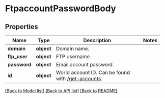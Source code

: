 # FtpaccountPasswordBody

## Properties
Name | Type | Description | Notes
------------ | ------------- | ------------- | -------------
**domain** | **object** | Domain name. | 
**ftp_user** | **object** | FTP username. | 
**password** | **object** | Email account password. | 
**id** | **object** | World account ID. Can be found with [/get-accounts](#operation/getAccounts). | 

[[Back to Model list]](../README.md#documentation-for-models) [[Back to API list]](../README.md#documentation-for-api-endpoints) [[Back to README]](../README.md)

